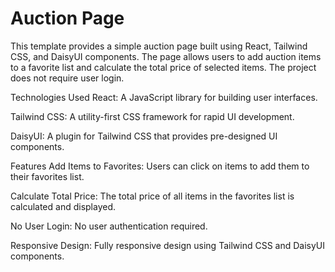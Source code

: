 # Auction Page

This template provides a simple auction page built using React, Tailwind CSS, and DaisyUI components. The page allows users to add auction items to a favorite list and calculate the total price of selected items. The project does not require user login.

Technologies Used
React: A JavaScript library for building user interfaces.

Tailwind CSS: A utility-first CSS framework for rapid UI development.

DaisyUI: A plugin for Tailwind CSS that provides pre-designed UI components.

Features
Add Items to Favorites: Users can click on items to add them to their favorites list.

Calculate Total Price: The total price of all items in the favorites list is calculated and displayed.

No User Login: No user authentication required.

Responsive Design: Fully responsive design using Tailwind CSS and DaisyUI components.
